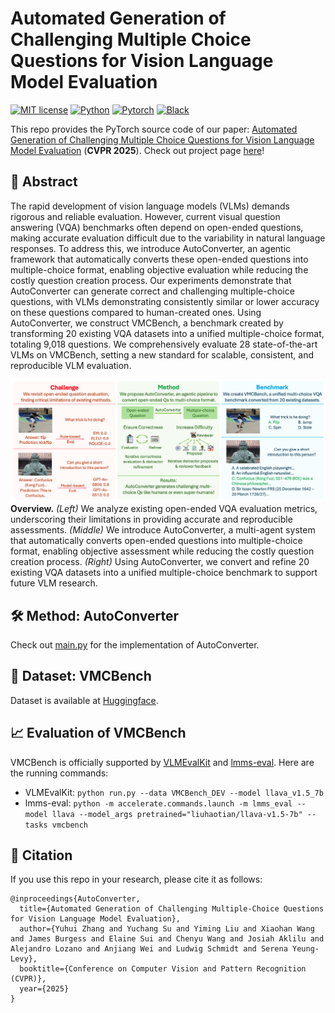# Automated Generation of Challenging Multiple Choice Questions for Vision Language Model Evaluation

[![MIT license](https://img.shields.io/badge/License-MIT-blue.svg)](https://lbesson.mit-license.org/)
[![Python](https://img.shields.io/badge/python-3.11-blue.svg)](https://www.python.org/downloads/release/python-311/)
[![Pytorch](https://img.shields.io/badge/Pytorch-2.5-red.svg)](https://pytorch.org/get-started/previous-versions/#v25)
[![Black](https://img.shields.io/badge/code%20style-black-000000.svg)](https://github.com/ambv/black)

This repo provides the PyTorch source code of our paper: [Automated Generation of Challenging Multiple Choice Questions for Vision Language Model Evaluation](https://arxiv.org/abs/2501.03225) (**CVPR 2025**). Check out project page [here](https://yuhui-zh15.github.io/AutoConverter-Website/)!

## 🔮 Abstract

The rapid development of vision language models (VLMs) demands rigorous and reliable evaluation. However, current visual question answering (VQA) benchmarks often depend on open-ended questions, making accurate evaluation difficult due to the variability in natural language responses. To address this, we introduce AutoConverter, an agentic framework that automatically converts these open-ended questions into multiple-choice format, enabling objective evaluation while reducing the costly question creation process. Our experiments demonstrate that AutoConverter can generate correct and challenging multiple-choice questions, with VLMs demonstrating consistently similar or lower accuracy on these questions compared to human-created ones. Using AutoConverter, we construct VMCBench, a benchmark created by transforming 20 existing VQA datasets into a unified multiple-choice format, totaling 9,018 questions. We comprehensively evaluate 28 state-of-the-art VLMs on VMCBench, setting a new standard for scalable, consistent, and reproducible VLM evaluation.

<img src="data/teaser.png"></img>
**Overview.** *(Left)* We analyze existing open-ended VQA evaluation metrics, underscoring their limitations in providing accurate and reproducible assessments. *(Middle)* We introduce AutoConverter, a multi-agent system that automatically converts open-ended questions into multiple-choice format, enabling objective assessment while reducing the costly question creation process. *(Right)* Using AutoConverter, we convert and refine 20 existing VQA datasets into a unified multiple-choice benchmark to support future VLM research.


## 🛠️ Method: AutoConverter

Check out [main.py](main.py) for the implementation of AutoConverter.

## 💎 Dataset: VMCBench

Dataset is available at [Huggingface](https://huggingface.co/datasets/suyc21/VMCBench).

## 📈 Evaluation of VMCBench

VMCBench is officially supported by [VLMEvalKit](https://github.com/open-compass/VLMEvalKit) and [lmms-eval](https://github.com/EvolvingLMMs-Lab/lmms-eval). Here are the running commands:

- VLMEvalKit: `python run.py --data VMCBench_DEV --model llava_v1.5_7b`
- lmms-eval: `python -m accelerate.commands.launch -m lmms_eval --model llava --model_args pretrained="liuhaotian/llava-v1.5-7b" --tasks vmcbench`

## 🎯 Citation

If you use this repo in your research, please cite it as follows:
```
@inproceedings{AutoConverter,
  title={Automated Generation of Challenging Multiple-Choice Questions for Vision Language Model Evaluation},
  author={Yuhui Zhang and Yuchang Su and Yiming Liu and Xiaohan Wang and James Burgess and Elaine Sui and Chenyu Wang and Josiah Aklilu and Alejandro Lozano and Anjiang Wei and Ludwig Schmidt and Serena Yeung-Levy},
  booktitle={Conference on Computer Vision and Pattern Recognition (CVPR)},
  year={2025}
}
```
